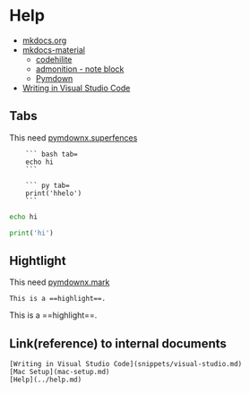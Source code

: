 # Help

- [mkdocs.org](https://www.mkdocs.org/)
- [mkdocs-material](https://squidfunk.github.io/mkdocs-material/)
    - [codehilite](https://squidfunk.github.io/mkdocs-material/extensions/codehilite/#usage)
    - [admonition - note block](https://squidfunk.github.io/mkdocs-material/extensions/admonition/#types)
    - [Pymdown](https://squidfunk.github.io/mkdocs-material/extensions/pymdown/#usage)
- [Writing in Visual Studio Code](snippets/visual-studio.md)


## Tabs

This need [pymdownx.superfences](https://squidfunk.github.io/mkdocs-material/extensions/pymdown/#installation)

```
    ``` bash tab=
    echo hi
    ```

    ``` py tab=
    print('hhelo')
    ```
```

``` bash tab=
echo hi
```

``` py tab=
print('hi')
```

## Hightlight
This need [pymdownx.mark](https://squidfunk.github.io/mkdocs-material/extensions/pymdown/#mark)
```
This is a ==highlight==.
```
This is a ==highlight==.

## Link(reference) to internal documents
```
[Writing in Visual Studio Code](snippets/visual-studio.md)
[Mac Setup](mac-setup.md)
[Help](../help.md)
```